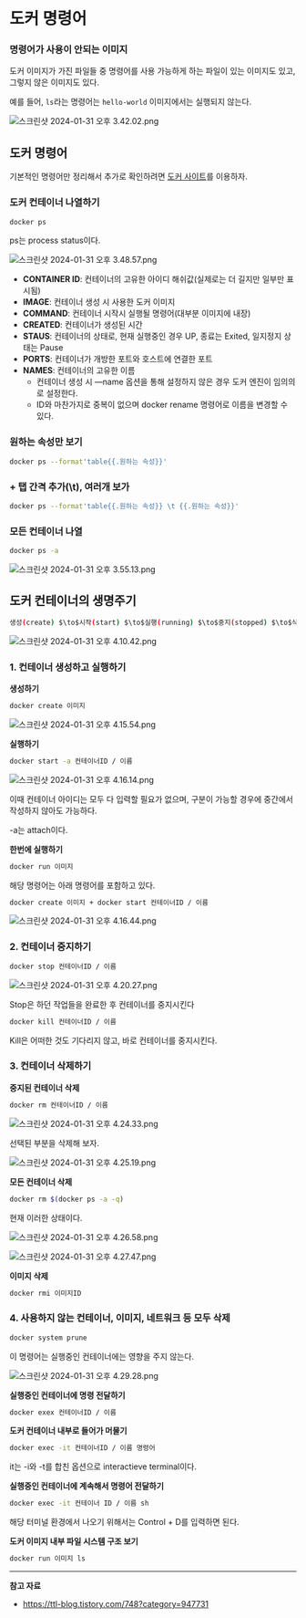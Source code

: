 # 도커 명령어

### 명령어가 사용이 안되는 이미지

도커 이미지가 가진 파일들 중 명령어를 사용 가능하게 하는 파일이 있는 이미지도 있고, 그렇지 않은 이미지도 있다.

예를 들어, `ls`라는 명령어는 `hello-world` 이미지에서는 실행되지 않는다.

![스크린샷 2024-01-31 오후 3.42.02.png](https://github.com/Heo-y-y/development-blog/assets/112863029/e1d67d96-96db-4965-ba56-b1a479478e7f)

## 도커 명령어

기본적인 명령어만 정리해서 추가로 확인하려면 [도커 사이트](https://docs.docker.com/engine/reference/commandline/docker/)를 이용하자.

### 도커 컨테이너 나열하기

```bash
docker ps
```

ps는 process status이다.

![스크린샷 2024-01-31 오후 3.48.57.png](https://github.com/Heo-y-y/development-blog/assets/112863029/47ba692b-c175-4540-9ef5-455f8d81b969)

- **CONTAINER ID**: 컨테이너의 고유한 아이디 해쉬값(실제로는 더 길지만 일부만 표시됨)
- **IMAGE**: 컨테이너 생성 시 사용한 도커 이미지
- **COMMAND**: 컨테이너 시작시 실행될 명령어(대부분 이미지에 내장)
- **CREATED**: 컨테이너가 생성된 시간
- **STAUS**: 컨테이너의 상태로, 현재 실행중인 경우 UP, 종료는 Exited, 일지정지 상태는 Pause
- **PORTS**: 컨테이너가 개방한 포트와 호스트에 연결한 포트
- **NAMES**: 컨테이너의 고유한 이름
    - 컨테이너 생성 시 —name 옵션을 통해 설정하지 않은 경우 도커 엔진이 임의의로 설정한다.
    - ID와 마찬가지로 중복이 없으며 docker rename 명령어로 이름을 변경할 수 있다.

### 원하는 속성만 보기

```bash
docker ps --format'table{{.원하는 속성}}'
```

### + 탭 간격 추가(\t), 여러개 보가

```bash
docker ps --format'table{{.원하는 속성}} \t {{.원하는 속성}}'
```

### 모든 컨테이너 나열

```bash
docker ps -a
```

![스크린샷 2024-01-31 오후 3.55.13.png](https://github.com/Heo-y-y/development-blog/assets/112863029/28890e2e-83dc-4943-ae98-80c0e6356e0f)

## 도커 컨테이너의 생명주기

```bash
생성(create) $\to$시작(start) $\to$실행(running) $\to$중지(stopped) $\to$삭제(deleted)
```

![스크린샷 2024-01-31 오후 4.10.42.png](https://github.com/Heo-y-y/development-blog/assets/112863029/57cedfe5-9b01-44fd-bcda-bfa726d45aec)

### 1. 컨테이너 생성하고 실행하기

**생성하기**

```bash
docker create 이미지
```

![스크린샷 2024-01-31 오후 4.15.54.png](https://github.com/Heo-y-y/development-blog/assets/112863029/c767b9d6-7852-4acd-90a4-7e4806daf5aa)

**실행하기**

```bash
docker start -a 컨테이너ID / 이름
```

![스크린샷 2024-01-31 오후 4.16.14.png](https://github.com/Heo-y-y/development-blog/assets/112863029/aa85d1f2-4a9f-4514-9e58-0a5d89fd33ed)

이때 컨테이너 아이디는 모두 다 입력할 필요가 없으며, 구분이 가능할 경우에 중간에서 작성하지 않아도 가능하다.

-a는 attach이다.

**한번에 실행하기**

```bash
docker run 이미지
```

해당 명령어는 아래 명령어를 포함하고 있다.

```bash
docker create 이미지 + docker start 컨테이너ID / 이름
```

![스크린샷 2024-01-31 오후 4.16.44.png](https://github.com/Heo-y-y/development-blog/assets/112863029/675a7175-1d25-4ea8-9a06-b16535c28803)

### 2. 컨테이너 중지하기

```bash
docker stop 컨테이너ID / 이름
```

![스크린샷 2024-01-31 오후 4.20.27.png](https://github.com/Heo-y-y/development-blog/assets/112863029/4a95c60f-2cbe-43fb-90e5-94cf84a4776f)

Stop은 하던 작업들을 완료한 후 컨테이너를 중지시킨다

```bash
docker kill 컨테이너ID / 이름
```

Kill은 어떠한 것도 기다리지 않고, 바로 컨테이너를 중지시킨다.

### 3. 컨테이너 삭제하기

**중지된 컨테이너 삭제**

```bash
docker rm 컨테이너ID / 이름
```

![스크린샷 2024-01-31 오후 4.24.33.png](https://github.com/Heo-y-y/development-blog/assets/112863029/a6297961-42fc-4157-824d-df515a1268e4)

선택된 부분을 삭제해 보자.

![스크린샷 2024-01-31 오후 4.25.19.png](https://github.com/Heo-y-y/development-blog/assets/112863029/96dcc83d-268b-4d8b-9862-e995c6e9c700)

**모든 컨테이너 삭제**

```bash
docker rm $(docker ps -a -q)
```

현재 이러한 상태이다.

![스크린샷 2024-01-31 오후 4.26.58.png](https://github.com/Heo-y-y/development-blog/assets/112863029/ec574e7a-8f6f-47a0-a70c-8190b8446d79)

![스크린샷 2024-01-31 오후 4.27.47.png](https://github.com/Heo-y-y/development-blog/assets/112863029/b45f4449-6355-4f2f-a619-0a73bfb5b557)

**이미지 삭제**

```bash
docker rmi 이미지ID
```

### 4. 사용하지 않는 컨테이너, 이미지, 네트워크 등 모두 삭제

```bash
docker system prune
```

이 명령어는 실행중인 컨테이너에는 영향을 주지 않는다.

![스크린샷 2024-01-31 오후 4.29.28.png](https://github.com/Heo-y-y/development-blog/assets/112863029/e59c0848-303d-471c-a30b-845c2bf71e02)

**실행중인 컨테이너에 명령 전달하기**

```bash
docker exex 컨테이너ID / 이름
```

**도커 컨테이너 내부로 들어가 머물기**

```bash
docker exec -it 컨테이너ID / 이름 명령어
```

it는 -i와 -t를 합친 옵션으로 interactieve terminal이다.

**실행중인 컨테이너에 계속해서 명령어 전달하기**

```bash
docker exec -it 컨테이너 ID / 이름 sh
```

해당 터미널 환경에서 나오기 위해서는 Control + D를 입력하면 된다.

**도커 이미지 내부 파일 시스템 구조 보기**

```bash
docker run 이미지 ls
```

---

**참고 자료**

- <https://ttl-blog.tistory.com/748?category=947731>
